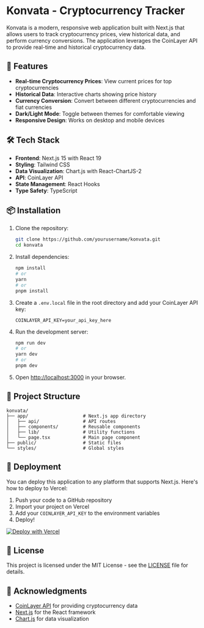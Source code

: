 # Konvata - Cryptocurrency Tracker

Konvata is a modern, responsive web application built with Next.js that allows users to track cryptocurrency prices, view historical data, and perform currency conversions. The application leverages the CoinLayer API to provide real-time and historical cryptocurrency data.

## 🚀 Features

- **Real-time Cryptocurrency Prices**: View current prices for top cryptocurrencies
- **Historical Data**: Interactive charts showing price history
- **Currency Conversion**: Convert between different cryptocurrencies and fiat currencies
- **Dark/Light Mode**: Toggle between themes for comfortable viewing
- **Responsive Design**: Works on desktop and mobile devices

## 🛠️ Tech Stack

- **Frontend**: Next.js 15 with React 19
- **Styling**: Tailwind CSS
- **Data Visualization**: Chart.js with React-ChartJS-2
- **API**: CoinLayer API
- **State Management**: React Hooks
- **Type Safety**: TypeScript

## 📦 Installation

1. Clone the repository:

   ```bash
   git clone https://github.com/yourusername/konvata.git
   cd konvata
   ```

2. Install dependencies:

   ```bash
   npm install
   # or
   yarn
   # or
   pnpm install
   ```

3. Create a `.env.local` file in the root directory and add your CoinLayer API key:

   ```
   COINLAYER_API_KEY=your_api_key_here
   ```

4. Run the development server:

   ```bash
   npm run dev
   # or
   yarn dev
   # or
   pnpm dev
   ```

5. Open [http://localhost:3000](http://localhost:3000) in your browser.

## 🎨 Project Structure

```
konvata/
├── app/                    # Next.js app directory
│   ├── api/                # API routes
│   ├── components/         # Reusable components
│   ├── lib/                # Utility functions
│   └── page.tsx            # Main page component
├── public/                 # Static files
└── styles/                 # Global styles
```

## 🚀 Deployment

You can deploy this application to any platform that supports Next.js. Here's how to deploy to Vercel:

1. Push your code to a GitHub repository
2. Import your project on Vercel
3. Add your `COINLAYER_API_KEY` to the environment variables
4. Deploy!

[![Deploy with Vercel](https://vercel.com/button)](https://vercel.com/new/clone?repository-url=https%3A%2F%2Fgithub.com%2Fyourusername%2Fvenus)

## 📝 License

This project is licensed under the MIT License - see the [LICENSE](LICENSE) file for details.

## 🙏 Acknowledgments

- [CoinLayer API](https://coinlayer.com/) for providing cryptocurrency data
- [Next.js](https://nextjs.org/) for the React framework
- [Chart.js](https://www.chartjs.org/) for data visualization
